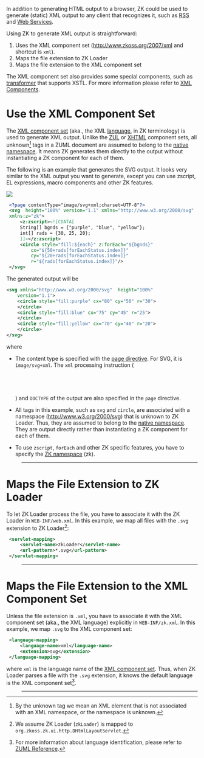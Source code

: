 

In addition to generating HTML output to a browser, ZK could be used to
generate (static) XML output to any client that recognizes it, such as
[RSS](http://www.whatisrss.com/) and [Web Services](http://en.wikipedia.org/wiki/Web_service).

Using ZK to generate XML output is straightforward:

1.  Uses the XML component set (http://www.zkoss.org/2007/xml and
    shortcut is `xml`).
2.  Maps the file extension to ZK Loader
3.  Maps the file extension to the XML component set

The XML component set also provides some special components, such as
[transformer]({{site.baseurl}}/zk_component_ref/transformer)
that supports XSTL. For more information please refer to [XML Components]({{site.baseurl}}/zk_component_ref/xml_components).

# Use the XML Component Set

The [XML component set](/zuml_ref/xml)
(aka., the XML [language](/zuml_ref/languages), in
ZK terminology) is used to generate XML output. Unlike the
[ZUL](/zuml_ref/zul) or
[XHTML](/zuml_ref/xhtml) component sets,
all unknown[^1] tags in a ZUML document are assumed to belong to the
[native namespace](/zuml_ref/native). It
means ZK generates them directly to the output without instantiating a
ZK component for each of them.

The following is an example that generates the SVG output. It looks very
similar to the XML output you want to generate, except you can use
zscript, EL expressions, macro components and other ZK features.

![]({{site.baseurl}}/zk_dev_ref/images/xml_svg.png)

```xml
 <?page contentType="image/svg+xml;charset=UTF-8"?>
 <svg  height="100%" version="1.1" xmlns="http://www.w3.org/2000/svg"
 xmlns:z="zk">
     <z:zscript><![CDATA[
     String[] bgnds = {"purple", "blue", "yellow"};
     int[] rads = {30, 25, 20};
     ]]></z:zscript>
     <circle style="fill:${each}" z:forEach="${bgnds}"
         cx="${50+rads[forEachStatus.index]}"
         cy="${20+rads[forEachStatus.index]}"
         r="${rads[forEachStatus.index]}"/>
 </svg> 
```

The generated output will be

```xml
<svg xmlns="http://www.w3.org/2000/svg"  height="100%"
    version="1.1">
    <circle style="fill:purple" cx="80" cy="50" r="30">
    </circle>
    <circle style="fill:blue" cx="75" cy="45" r="25">
    </circle>
    <circle style="fill:yellow" cx="70" cy="40" r="20">
    </circle>
</svg>
```

where

- The content type is specified with the [page directive](/zuml_ref/page).
  For SVG, it is `image/svg+xml`. The `xml` processing instruction
  (<code>
  <?xml?>

  </code>) and `DOCTYPE` of the output are also specified in the `page`
  directive.
- All tags in this example, such as `svg` and `circle`, are associated
  with a namespace (http://www.w3.org/2000/svg) that is unknown to ZK
  Loader. Thus, they are assumed to belong to the [native namespace](/zuml_ref/native). They are
  output directly rather than instantiating a ZK component for each of
  them.
- To use `zscript`, `forEach` and other ZK specific features, you have
  to specify the [ZK namespace](/zuml_ref/zk) (zk).

> ------------------------------------------------------------------------
>
> <references/>

# Maps the File Extension to ZK Loader

To let ZK Loader process the file, you have to associate it with the ZK
Loader in `WEB-INF/web.xml`. In this example, we map all files with the
`.svg` extension to ZK Loader[^2]:

```xml
 <servlet-mapping>
     <servlet-name>zkLoader</servlet-name>
     <url-pattern>*.svg</url-pattern>
 </servlet-mapping>
```

> ------------------------------------------------------------------------
>
> <references/>

# Maps the File Extension to the XML Component Set

Unless the file extension is `.xml`, you have to associate it with the
XML component set (aka., the XML language) explicitly in
`WEB-INF/zk.xml`. In this example, we map `.svg` to the XML component
set:

```xml
 <language-mapping>
     <language-name>xml</language-name>
     <extension>svg</extension>
 </language-mapping>
```

where `xml` is the language name of the [XML component set](/zuml_ref/xml). Thus, when ZK Loader
parses a file with the `.svg` extension, it knows the default language
is the XML component set[^3].

> ------------------------------------------------------------------------
>
> <references/>

[^1]: By the unknown tag we mean an XML element that is not associated
    with an XML namespace, or the namespace is unknown.

[^2]: We assume ZK Loader (`zkLoader`) is mapped to
    `org.zkoss.zk.ui.http.DHtmlLayoutServlet`.

[^3]: For more information about language identification, please refer
    to [ZUML Reference](/zuml_ref/languages).
